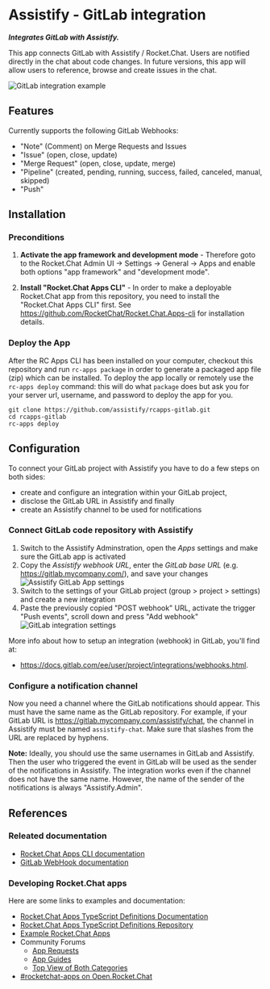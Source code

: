 # Assistify - GitLab integration

_**Integrates GitLab with Assistify.**_

This app connects GitLab with Assistify / Rocket.Chat. Users are notified directly in the chat about code changes. In future versions, this app will allow users to reference, browse and create issues in the chat.

![GitLab integration example](images/assistify-gitlab-integration-example.png "GitLab integration example")

## Features

Currently supports the following GitLab Webhooks:

- "Note" (Comment) on Merge Requests and Issues
- "Issue" (open, close, update)
- "Merge Request" (open, close, update, merge)
- "Pipeline" (created, pending, running, success, failed, canceled, manual, skipped)
- "Push"

## Installation

### Preconditions

1. **Activate the app framework and development mode** - Therefore goto to the Rocket.Chat Admin UI -> Settings -> General -> Apps and enable both options "app framework" and "development mode".

2. **Install "Rocket.Chat Apps CLI"** - In order to make a deployable Rocket.Chat app from this repository, you need to install the "Rocket.Chat Apps CLI" first. See https://github.com/RocketChat/Rocket.Chat.Apps-cli for installation details.

### Deploy the App

After the RC Apps CLI has been  installed on your computer, checkout this repository and run `rc-apps package` in order to generate a packaged app file (zip) which can be installed. To deploy the app locally or remotely use the `rc-apps deploy` command: this will do what `package` does but ask you for your server url, username, and password to deploy the app for you.

```
git clone https://github.com/assistify/rcapps-gitlab.git
cd rcapps-gitlab
rc-apps deploy
```


## Configuration
To connect your GitLab project with Assistify you have to do a few steps on both sides:

* create and configure an integration within your GitLab project,
* disclose the GitLab URL in Assistify and finally
* create an Assistify channel to be used for notifications

### Connect GitLab code repository with Assistify

1. Switch to the Assistify Adminstration, open the _Apps_ settings and make sure the GitLab app is activated
2. Copy the _Assistify webhook URL_, enter the _GitLab base URL_ (e.g. https://gitlab.mycompany.com/),  and save your changes
   ![Assistify GitLab App settings](images/assistify-gitlab-app-settings.png "Assistify GitLab App settings")
3. Switch to the settings of your GitLab project (group > project > settings) and create a new integration
4. Paste the previously copied "POST webhook" URL, activate the trigger "Push events", scroll down and press "Add webhook"
   ![GitLab integration settings](images/gitlab-assistify-integration-settings.png "GitLab integration settings")

More info about how to setup an integration (webhook) in GitLab, you'll find at: 
- https://docs.gitlab.com/ee/user/project/integrations/webhooks.html.

### Configure a notification channel

Now you need a channel where the GitLab notifications should appear. This must have the same name as the GitLab repository. For example, if your GitLab URL is https://gitlab.mycompany.com/assistify/chat, the channel in Assistify must be named `assistify-chat`. Make sure that slashes from the URL are replaced by hyphens.

**Note:** Ideally, you should use the same usernames in GitLab and Assistify. Then the user who triggered the event in GitLab will be used as the sender of the notifications in Assistify. The integration works even if the channel does not have the same name. However, the name of the sender of the notifications is always "Assistify.Admin".


## References

### Releated documentation

- [Rocket.Chat Apps CLI documentation](https://github.com/RocketChat/Rocket.Chat.Apps-cli)
- [GitLab WebHook documentation](https://docs.gitlab.com/ee/user/project/integrations/webhooks.html)

### Developing Rocket.Chat apps
Here are some links to examples and documentation:
- [Rocket.Chat Apps TypeScript Definitions Documentation](https://rocketchat.github.io/Rocket.Chat.Apps-engine/)
- [Rocket.Chat Apps TypeScript Definitions Repository](https://github.com/RocketChat/Rocket.Chat.Apps-engine)
- [Example Rocket.Chat Apps](https://github.com/graywolf336/RocketChatApps)
- Community Forums
  - [App Requests](https://forums.rocket.chat/c/rocket-chat-apps/requests)
  - [App Guides](https://forums.rocket.chat/c/rocket-chat-apps/guides)
  - [Top View of Both Categories](https://forums.rocket.chat/c/rocket-chat-apps)
- [#rocketchat-apps on Open.Rocket.Chat](https://open.rocket.chat/channel/rocketchat-apps)
